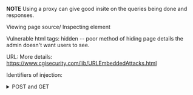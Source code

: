 **NOTE** Using a proxy can give good insite on the queries being done and responses.

Viewing page source/ Inspecting element


Vulnerable html tags:
  hidden -- poor method of hiding page details the admin doesn't want users to see.
  
  
 
 URL:
  More details: https://www.cgisecurity.com/lib/URLEmbeddedAttacks.html
  
  Identifiers of injection: 
   
 
  <details>
  <summary>POST and GET</summary>
  <br>
  Using a proxy to see the type of requests.
  
  </details>
 
 
 
